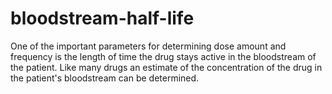 # bloodstream-half-life
One of the important parameters for determining dose amount and frequency is the length of time the drug stays active in the bloodstream of the patient. Like many drugs an estimate of the concentration of the drug in the patient's bloodstream can be determined.
